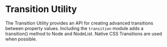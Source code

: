 Transition Utility
==================

The Transition Utility provides an API for creating advanced transitions between property values. Including the `transition` module adds a transition() method to Node and NodeList. Native CSS Transitions are used when possible.

